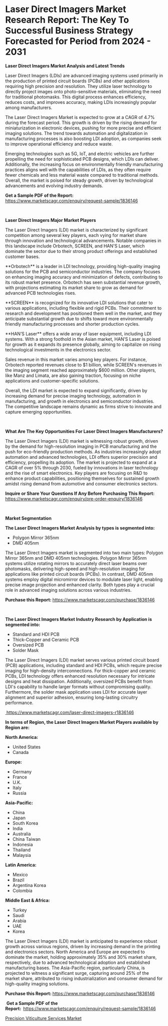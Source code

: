 <p><h1>Laser Direct Imagers Market Research Report: The Key To Successful Business Strategy Forecasted for Period from 2024 - 2031</h1></p><p><strong>Laser Direct Imagers Market Analysis and Latest Trends</strong></p>
<p><p>Laser Direct Imagers (LDIs) are advanced imaging systems used primarily in the production of printed circuit boards (PCBs) and other applications requiring high precision and resolution. They utilize laser technology to directly project images onto photo-sensitive materials, eliminating the need for traditional photomasks. This digital process enhances efficiency, reduces costs, and improves accuracy, making LDIs increasingly popular among manufacturers.</p><p>The Laser Direct Imagers Market is expected to grow at a CAGR of 4.7% during the forecast period. This growth is driven by the rising demand for miniaturization in electronic devices, pushing for more precise and efficient imaging solutions. The trend towards automation and digitalization in manufacturing processes is also boosting LDI adoption, as companies seek to improve operational efficiency and reduce waste.</p><p>Emerging technologies such as 5G, IoT, and electric vehicles are further propelling the need for sophisticated PCB designs, which LDIs can deliver. Additionally, the increasing focus on environmentally friendly manufacturing practices aligns well with the capabilities of LDIs, as they often require fewer chemicals and less material waste compared to traditional methods. Overall, the market is poised for steady growth, driven by technological advancements and evolving industry demands.</p></p>
<p><strong>Get a Sample PDF of the Report:&nbsp;</strong> <a href="https://www.marketscagr.com/enquiry/request-sample/1836146?utm_campaign=1789&utm_medium=2&utm_source=Github&utm_content=ia&utm_term=31122024&utm_id=laser-direct-imagers">https://www.marketscagr.com/enquiry/request-sample/1836146</a></p>
<p>&nbsp;</p>
<p><strong>Laser Direct Imagers Major Market Players</strong></p>
<p><p>The Laser Direct Imagers (LDI) market is characterized by significant competition among several key players, each vying for market share through innovation and technological advancements. Notable companies in this landscape include Orbotech, SCREEN, and HAN'S Laser, which dominate the sector due to their strong product offerings and established customer bases.</p><p>**Orbotech** is a leader in LDI technology, providing high-quality imaging solutions for the PCB and semiconductor industries. The company focuses on enhancing imaging accuracy and minimization of defects, contributing to its robust market presence. Orbotech has seen substantial revenue growth, with projections estimating its market share to grow as demand for advanced PCB technologies rises.</p><p>**SCREEN** is recognized for its innovative LDI solutions that cater to various applications, including flexible and rigid PCBs. Their commitment to research and development has positioned them well in the market, and they anticipate substantial growth due to shifts toward more environmentally friendly manufacturing processes and shorter production cycles.</p><p>**HAN’S Laser** offers a wide array of laser equipment, including LDI systems. With a strong foothold in the Asian market, HAN’S Laser is poised for growth as it expands its presence globally, aiming to capitalize on rising technological investments in the electronics sector.</p><p>Sales revenue in this market varies among key players. For instance, Orbotech reported revenues close to $1 billion, while SCREEN's revenues in the imaging segment reached approximately $600 million. Other players, like Manz and Limata, are also gaining traction, focusing on niche applications and customer-specific solutions.</p><p>Overall, the LDI market is expected to expand significantly, driven by increasing demand for precise imaging technology, automation in manufacturing, and growth in electronics and semiconductor industries. The competitive landscape remains dynamic as firms strive to innovate and capture emerging opportunities.</p></p>
<p>&nbsp;</p>
<p><strong>What Are The Key Opportunities For Laser Direct Imagers Manufacturers?</strong></p>
<p><p>The Laser Direct Imagers (LDI) market is witnessing robust growth, driven by the demand for high-resolution imaging in PCB manufacturing and the push for eco-friendly production methods. As industries increasingly adopt automation and advanced technologies, LDI offers superior precision and efficiency, propelling its adoption. The market is projected to expand at a CAGR of over 5% through 2030, fueled by innovations in laser technology and the rise of smart electronics. Key players are focusing on R&D to enhance product capabilities, positioning themselves for sustained growth amidst rising demand from automotive and consumer electronics sectors.</p></p>
<p><strong>Inquire or Share Your Questions If Any Before Purchasing This Report:</strong> <a href="https://www.marketscagr.com/enquiry/pre-order-enquiry/1836146?utm_campaign=1789&utm_medium=2&utm_source=Github&utm_content=ia&utm_term=31122024&utm_id=laser-direct-imagers">https://www.marketscagr.com/enquiry/pre-order-enquiry/1836146</a></p>
<p>&nbsp;</p>
<p><strong>Market Segmentation</strong></p>
<p><strong>The Laser Direct Imagers Market Analysis by types is segmented into:</strong></p>
<p><ul><li>Polygon Mirror 365nm</li><li>DMD 405nm</li></ul></p>
<p><p>The Laser Direct Imagers market is segmented into two main types: Polygon Mirror 365nm and DMD 405nm technologies. Polygon Mirror 365nm systems utilize rotating mirrors to accurately direct laser beams over photomasks, delivering high-speed and high-resolution imaging for applications like printed circuit boards (PCBs). In contrast, DMD 405nm systems employ digital micromirror devices to modulate laser light, enabling precise image projection and enhanced clarity. Both types play a crucial role in advanced imaging solutions across various industries.</p></p>
<p><strong>Purchase this Report:&nbsp;</strong><a href="https://www.marketscagr.com/purchase/1836146?utm_campaign=1789&utm_medium=2&utm_source=Github&utm_content=ia&utm_term=31122024&utm_id=laser-direct-imagers">https://www.marketscagr.com/purchase/1836146</a></p>
<p>&nbsp;</p>
<p><strong>The Laser Direct Imagers Market Industry Research by Application is segmented into:</strong></p>
<p><ul><li>Standard and HDI PCB</li><li>Thick-Copper and Ceramic PCB</li><li>Oversized PCB</li><li>Solder Mask</li></ul></p>
<p><p>The Laser Direct Imagers (LDI) market serves various printed circuit board (PCB) applications, including standard and HDI PCBs, which require precise imaging for high-density interconnections. For thick-copper and ceramic PCBs, LDI technology offers enhanced resolution necessary for intricate designs and heat dissipation. Additionally, oversized PCBs benefit from LDI's capability to handle larger formats without compromising quality. Furthermore, the solder mask application uses LDI for accurate layer alignment and superior adhesion, ensuring long-lasting circuitry performance.</p></p>
<p><a href="https://www.marketscagr.com/laser-direct-imagers-r1836146?utm_campaign=1789&utm_medium=2&utm_source=Github&utm_content=ia&utm_term=31122024&utm_id=laser-direct-imagers">&nbsp;https://www.marketscagr.com/laser-direct-imagers-r1836146</a></p>
<p><strong>In terms of Region, the Laser Direct Imagers Market Players available by Region are:</strong></p>
<p>
    <p> <strong> North America: </strong>
        <ul>
            <li>United States</li>
            <li>Canada</li>
        </ul>
        </p> 
    <p> <strong> Europe: </strong>
        <ul>
            <li>Germany</li>
            <li>France</li>
            <li>U.K.</li>
            <li>Italy</li>
            <li>Russia</li>
        </ul>
        </p> 
    <p> <strong> Asia-Pacific: </strong>
        <ul>
            <li>China</li>
            <li>Japan</li>
            <li>South Korea</li>
            <li>India</li>
            <li>Australia</li>
            <li>China Taiwan</li>
            <li>Indonesia</li>
            <li>Thailand</li>
            <li>Malaysia</li>
        </ul>
        </p> 
    <p> <strong> Latin America: </strong>
        <ul>
            <li>Mexico</li>
            <li>Brazil</li>
            <li>Argentina Korea</li>
            <li>Colombia</li>
        </ul>
        </p> 
    <p> <strong> Middle East & Africa: </strong>
        <ul>
            <li>Turkey</li>
            <li>Saudi</li>
            <li>Arabia</li>
            <li>UAE</li>
            <li>Korea</li>
        </ul>
    </p>
    </p>
<p><p>The Laser Direct Imagers (LDI) market is anticipated to experience robust growth across various regions, driven by increasing demand in the printing and electronics sectors. North America and Europe are expected to dominate the market, holding approximately 35% and 30% market share, respectively, due to advanced technological adoption and established manufacturing bases. The Asia-Pacific region, particularly China, is projected to witness a significant surge, capturing around 25% of the market share, attributed to rising industrialization and consumer demand for high-quality imaging solutions.</p></p>
<p><strong>Purchase this Report: </strong><a href="https://www.marketscagr.com/purchase/1836146?utm_campaign=1789&utm_medium=2&utm_source=Github&utm_content=ia&utm_term=31122024&utm_id=laser-direct-imagers">https://www.marketscagr.com/purchase/1836146</a></p>
<p>&nbsp;<strong>Get a Sample PDF of the Report:&nbsp;&nbsp;</strong><a href="https://www.marketscagr.com/enquiry/request-sample/1836146?utm_campaign=1789&utm_medium=2&utm_source=Github&utm_content=ia&utm_term=31122024&utm_id=laser-direct-imagers">https://www.marketscagr.com/enquiry/request-sample/1836146</a></p>
<p><strong></strong></p>
<p><p><a href="https://github.com/marlanamarvn/Market-Research-Report-List-1/blob/main/precision-viticulture-services-market.md?utm_campaign=1789&utm_medium=2&utm_source=Github&utm_content=ia&utm_term=31122024&utm_id=laser-direct-imagers">Precision Viticulture Services Market</a></p></p>